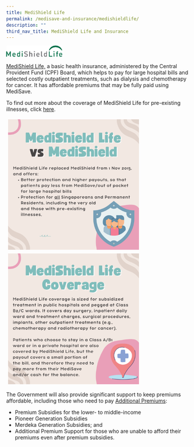 ```yaml
---
title: MediShield Life
permalink: /medisave-and-insurance/medishieldlife/
description: ""
third_nav_title: MediShield Life and Insurance
---
```

<img src="images/msl-new.png" style="max-width: 30%; margin: 0px;">

<a href="https://www.moh.gov.sg/cost-financing/healthcare-schemes-subsidies/medishield-life">MediShield Life,</a>
a basic health insurance, administered by the Central Provident Fund (CPF) Board, which helps to pay for large hospital bills and selected costly outpatient treatments, such as dialysis and chemotherapy for cancer. It has affordable premiums that may be fully paid using MediSave.

To find out more about the coverage of MediShield Life for pre-existing illnesses, click [here](https://www.moh.gov.sg/home/our-healthcare-system/medishield-life/what-is-medishield-life/coverage-for-pre-existing-conditions).

<img src="images/Medishield-life1.png" style="vertical-align: middle; max-width: 70%; margin: 5px;">
<img src="images/Medishield-life2.png" style="vertical-align: middle; max-width: 70%; margin: 5px;">


The Government will also provide significant support to keep premiums affordable, including those who need to pay [Additional Premiums](https://www.moh.gov.sg/cost-financing/healthcare-schemes-subsidies/medishield-life/medishield-life-premiums-and-subsidies):

*   Premium Subsidies for the lower- to middle-income
*   Pioneer Generation Subsidies 
*   Merdeka Generation Subsidies; and
*   Additional Premium Support for those who are unable to afford their premiums even after premium subsidies.